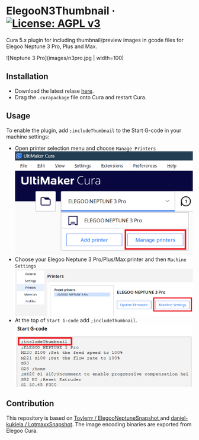 # ElegooN3Thumbnail &middot; [![License: AGPL v3](https://img.shields.io/badge/License-AGPL%20v3-blue.svg)](https://www.gnu.org/licenses/agpl-3.0)
Cura 5.x plugin for including thumbnail/preview images in gcode files for Elegoo Neptune 3 Pro, Plus and Max.

![Neptune 3 Pro](images/n3pro.jpg | width=100)

## Installation

- Download the latest relase [here](https://github.com/sigathi/ElegooN3Thumbnail/releases/latest/download/ElegooN3Thumbnail.curapackage).
- Drag the `.curapackage` file onto Cura and restart Cura.

## Usage
To enable the plugin, add `;includeThumbnail` to the Start G-code in your machine settings:
- Open printer selection menu and choose `Manage Printers`  
![Manage printers](images/cura_manage_printers.png "Manage printers")
- Choose your Elegoo Neptune 3 Pro/Plus/Max printer  and then `Machine Settings`  
![Machine Settings](images/cura_machine_settings.png "Machine Settings")
- At the top of `Start G-code` add `;includeThumbnail`.
![Start G-code](images/cura_start_g-code.png "Start G-code")

## Contribution

This repository is based on [Toylerrr / ElegooNeptuneSnapshot ](https://github.com/Toylerrr/ElegooNeptuneSnapshot) and [daniel-kukiela / LotmaxxSnapshot](https://github.com/daniel-kukiela/LotmaxxSnapshot).
The image encoding binaries are exported from Elegoo Cura.
